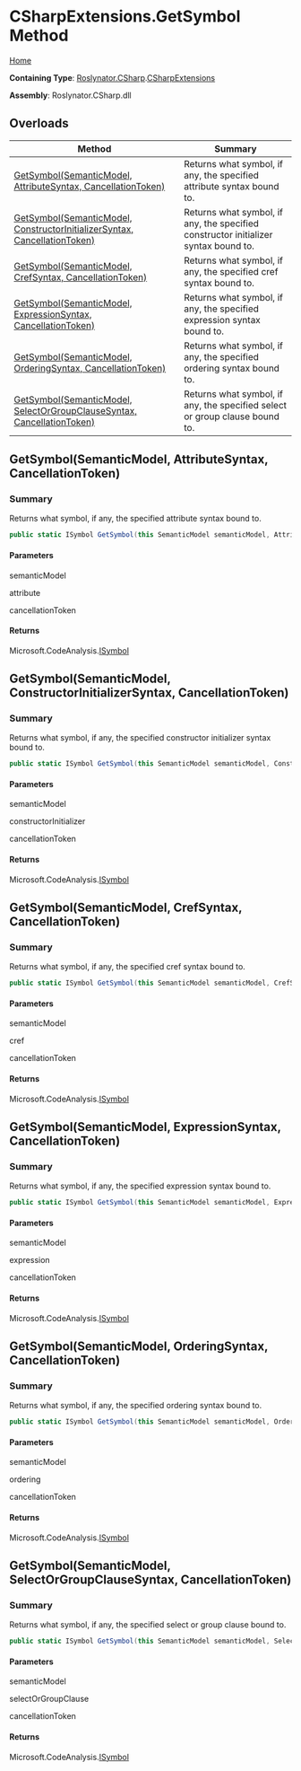 # CSharpExtensions\.GetSymbol Method

[Home](../../../../README.md)

**Containing Type**: [Roslynator.CSharp](../../README.md)\.[CSharpExtensions](../README.md)

**Assembly**: Roslynator\.CSharp\.dll

## Overloads

| Method | Summary |
| ------ | ------- |
| [GetSymbol(SemanticModel, AttributeSyntax, CancellationToken)](#Roslynator_CSharp_CSharpExtensions_GetSymbol_Microsoft_CodeAnalysis_SemanticModel_Microsoft_CodeAnalysis_CSharp_Syntax_AttributeSyntax_System_Threading_CancellationToken_) | Returns what symbol, if any, the specified attribute syntax bound to\. |
| [GetSymbol(SemanticModel, ConstructorInitializerSyntax, CancellationToken)](#Roslynator_CSharp_CSharpExtensions_GetSymbol_Microsoft_CodeAnalysis_SemanticModel_Microsoft_CodeAnalysis_CSharp_Syntax_ConstructorInitializerSyntax_System_Threading_CancellationToken_) | Returns what symbol, if any, the specified constructor initializer syntax bound to\. |
| [GetSymbol(SemanticModel, CrefSyntax, CancellationToken)](#Roslynator_CSharp_CSharpExtensions_GetSymbol_Microsoft_CodeAnalysis_SemanticModel_Microsoft_CodeAnalysis_CSharp_Syntax_CrefSyntax_System_Threading_CancellationToken_) | Returns what symbol, if any, the specified cref syntax bound to\. |
| [GetSymbol(SemanticModel, ExpressionSyntax, CancellationToken)](#Roslynator_CSharp_CSharpExtensions_GetSymbol_Microsoft_CodeAnalysis_SemanticModel_Microsoft_CodeAnalysis_CSharp_Syntax_ExpressionSyntax_System_Threading_CancellationToken_) | Returns what symbol, if any, the specified expression syntax bound to\. |
| [GetSymbol(SemanticModel, OrderingSyntax, CancellationToken)](#Roslynator_CSharp_CSharpExtensions_GetSymbol_Microsoft_CodeAnalysis_SemanticModel_Microsoft_CodeAnalysis_CSharp_Syntax_OrderingSyntax_System_Threading_CancellationToken_) | Returns what symbol, if any, the specified ordering syntax bound to\. |
| [GetSymbol(SemanticModel, SelectOrGroupClauseSyntax, CancellationToken)](#Roslynator_CSharp_CSharpExtensions_GetSymbol_Microsoft_CodeAnalysis_SemanticModel_Microsoft_CodeAnalysis_CSharp_Syntax_SelectOrGroupClauseSyntax_System_Threading_CancellationToken_) | Returns what symbol, if any, the specified select or group clause bound to\. |

## GetSymbol\(SemanticModel, AttributeSyntax, CancellationToken\)<a name="Roslynator_CSharp_CSharpExtensions_GetSymbol_Microsoft_CodeAnalysis_SemanticModel_Microsoft_CodeAnalysis_CSharp_Syntax_AttributeSyntax_System_Threading_CancellationToken_"></a>

### Summary

Returns what symbol, if any, the specified attribute syntax bound to\.

```csharp
public static ISymbol GetSymbol(this SemanticModel semanticModel, AttributeSyntax attribute, CancellationToken cancellationToken = default(CancellationToken))
```

#### Parameters

semanticModel



attribute



cancellationToken



#### Returns

Microsoft\.CodeAnalysis\.[ISymbol](https://docs.microsoft.com/en-us/dotnet/api/microsoft.codeanalysis.isymbol)

## GetSymbol\(SemanticModel, ConstructorInitializerSyntax, CancellationToken\)<a name="Roslynator_CSharp_CSharpExtensions_GetSymbol_Microsoft_CodeAnalysis_SemanticModel_Microsoft_CodeAnalysis_CSharp_Syntax_ConstructorInitializerSyntax_System_Threading_CancellationToken_"></a>

### Summary

Returns what symbol, if any, the specified constructor initializer syntax bound to\.

```csharp
public static ISymbol GetSymbol(this SemanticModel semanticModel, ConstructorInitializerSyntax constructorInitializer, CancellationToken cancellationToken = default(CancellationToken))
```

#### Parameters

semanticModel



constructorInitializer



cancellationToken



#### Returns

Microsoft\.CodeAnalysis\.[ISymbol](https://docs.microsoft.com/en-us/dotnet/api/microsoft.codeanalysis.isymbol)

## GetSymbol\(SemanticModel, CrefSyntax, CancellationToken\)<a name="Roslynator_CSharp_CSharpExtensions_GetSymbol_Microsoft_CodeAnalysis_SemanticModel_Microsoft_CodeAnalysis_CSharp_Syntax_CrefSyntax_System_Threading_CancellationToken_"></a>

### Summary

Returns what symbol, if any, the specified cref syntax bound to\.

```csharp
public static ISymbol GetSymbol(this SemanticModel semanticModel, CrefSyntax cref, CancellationToken cancellationToken = default(CancellationToken))
```

#### Parameters

semanticModel



cref



cancellationToken



#### Returns

Microsoft\.CodeAnalysis\.[ISymbol](https://docs.microsoft.com/en-us/dotnet/api/microsoft.codeanalysis.isymbol)

## GetSymbol\(SemanticModel, ExpressionSyntax, CancellationToken\)<a name="Roslynator_CSharp_CSharpExtensions_GetSymbol_Microsoft_CodeAnalysis_SemanticModel_Microsoft_CodeAnalysis_CSharp_Syntax_ExpressionSyntax_System_Threading_CancellationToken_"></a>

### Summary

Returns what symbol, if any, the specified expression syntax bound to\.

```csharp
public static ISymbol GetSymbol(this SemanticModel semanticModel, ExpressionSyntax expression, CancellationToken cancellationToken = default(CancellationToken))
```

#### Parameters

semanticModel



expression



cancellationToken



#### Returns

Microsoft\.CodeAnalysis\.[ISymbol](https://docs.microsoft.com/en-us/dotnet/api/microsoft.codeanalysis.isymbol)

## GetSymbol\(SemanticModel, OrderingSyntax, CancellationToken\)<a name="Roslynator_CSharp_CSharpExtensions_GetSymbol_Microsoft_CodeAnalysis_SemanticModel_Microsoft_CodeAnalysis_CSharp_Syntax_OrderingSyntax_System_Threading_CancellationToken_"></a>

### Summary

Returns what symbol, if any, the specified ordering syntax bound to\.

```csharp
public static ISymbol GetSymbol(this SemanticModel semanticModel, OrderingSyntax ordering, CancellationToken cancellationToken = default(CancellationToken))
```

#### Parameters

semanticModel



ordering



cancellationToken



#### Returns

Microsoft\.CodeAnalysis\.[ISymbol](https://docs.microsoft.com/en-us/dotnet/api/microsoft.codeanalysis.isymbol)

## GetSymbol\(SemanticModel, SelectOrGroupClauseSyntax, CancellationToken\)<a name="Roslynator_CSharp_CSharpExtensions_GetSymbol_Microsoft_CodeAnalysis_SemanticModel_Microsoft_CodeAnalysis_CSharp_Syntax_SelectOrGroupClauseSyntax_System_Threading_CancellationToken_"></a>

### Summary

Returns what symbol, if any, the specified select or group clause bound to\.

```csharp
public static ISymbol GetSymbol(this SemanticModel semanticModel, SelectOrGroupClauseSyntax selectOrGroupClause, CancellationToken cancellationToken = default(CancellationToken))
```

#### Parameters

semanticModel



selectOrGroupClause



cancellationToken



#### Returns

Microsoft\.CodeAnalysis\.[ISymbol](https://docs.microsoft.com/en-us/dotnet/api/microsoft.codeanalysis.isymbol)

